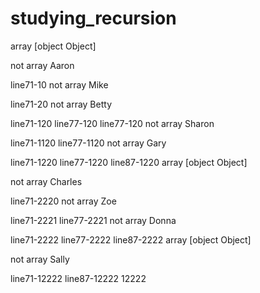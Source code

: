# studying_recursion
array [object Object] 

not array Aaron 

line71-10
not array Mike

line71-20
not array Betty

line71-120
line77-120
line77-120
not array Sharon 

line71-1120
line77-1120
not array Gary

line71-1220
line77-1220
line87-1220
array [object Object]

not array Charles

line71-2220
not array Zoe

line71-2221
line77-2221
not array Donna

line71-2222
line77-2222
line87-2222
array [object Object]

not array Sally

line71-12222
line87-12222
12222
